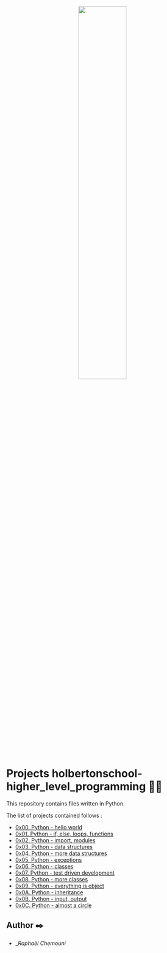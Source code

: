 <p align="center">
    <img width="50%" height="50%" src="https://blog.holbertonschool.com/wp-content/uploads/2020/04/unnamed-2.png"
</p>

# Projects holbertonschool-higher_level_programming :woman_student:

This repository contains files written in Python.  

The list of projects contained follows :

* [0x00. Python - hello world](./0x00-python-hello_world)
* [0x01. Python - if, else, loops, functions](./0x01-python-if_else_loops_functions)
* [0x02. Python - import, modules](./0x02-python-import_modules)
* [0x03. Python - data structures](./0x03-python-data_structures)
* [0x04. Python - more data structures](./0x04-python-more_data_structures)
* [0x05. Python - exceptions](./0x05-python-exceptions)
* [0x06. Python - classes](./0x06-python-classes)
* [0x07. Python - test driven development](./0x07-python-test_driven_development)
* [0x08. Python - more classes](./0x08-python-more_classes)
* [0x09. Python - everything is object](./0x09-python-everything_is_object)
* [0x0A. Python - inheritance](./0x0A-python-inheritance)
* [0x0B. Python - input, output](./0x0B-python-input_output)
* [0x0C. Python - almost a circle](./0x0C-python-almost_a_circle)
## Author :black_nib:

* __Raphaël Chemouni_
